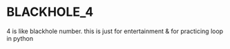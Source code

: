 # BLACKHOLE_4
4 is like blackhole number.
this is just for entertainment & for practicing loop in python
